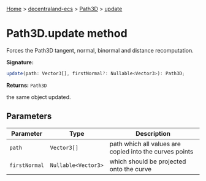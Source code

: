 [Home](./index) &gt; [decentraland-ecs](./decentraland-ecs.md) &gt; [Path3D](./decentraland-ecs.path3d.md) &gt; [update](./decentraland-ecs.path3d.update.md)

# Path3D.update method

Forces the Path3D tangent, normal, binormal and distance recomputation.

**Signature:**
```javascript
update(path: Vector3[], firstNormal?: Nullable<Vector3>): Path3D;
```
**Returns:** `Path3D`

the same object updated.

## Parameters

|  Parameter | Type | Description |
|  --- | --- | --- |
|  `path` | `Vector3[]` | path which all values are copied into the curves points |
|  `firstNormal` | `Nullable<Vector3>` | which should be projected onto the curve |

